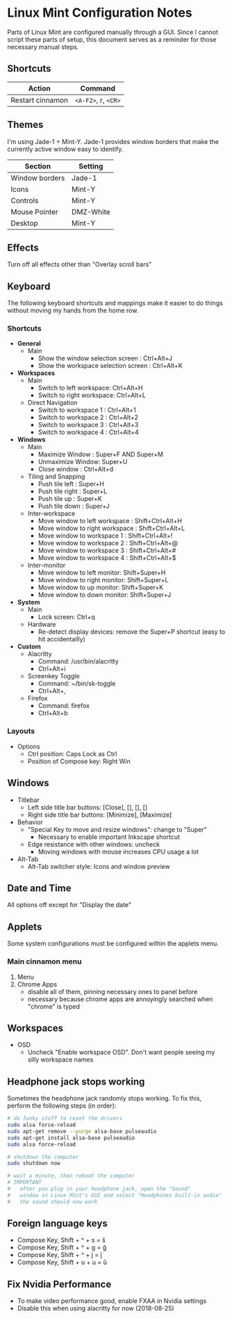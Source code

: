 # Linux Mint Configuration Notes

Parts of Linux Mint are configured manually through a GUI. Since I cannot script these parts of setup, this document serves as a reminder for those necessary manual steps.

## Shortcuts

| Action           | Command             |
| ---------------- | ------------------- |
| Restart cinnamon | `<A-F2>`, r, `<CR>` |

## Themes

I'm using Jade-1 + Mint-Y. Jade-1 provides window borders that make the currently active window easy to identify.

| Section        | Setting   |
| -------------- | --------- |
| Window borders | Jade-1    |
| Icons          | Mint-Y    |
| Controls       | Mint-Y    |
| Mouse Pointer  | DMZ-White |
| Desktop        | Mint-Y    |

## Effects

Turn off all effects other than "Overlay scroll bars"

## Keyboard

The following keyboard shortcuts and mappings make it easier to do things without moving my hands from the home row.

### Shortcuts

- **General**
  - Main
    - Show the window selection screen : Ctrl+Alt+J
    - Show the workspace selection screen : Ctrl+Alt+K
- **Workspaces**
  - Main
    - Switch to left workspace: Ctrl+Alt+H
    - Switch to right workspace: Ctrl+Alt+L
  - Direct Navigation
    - Switch to workspace 1 : Ctrl+Alt+1
    - Switch to workspace 2 : Ctrl+Alt+2
    - Switch to workspace 3 : Ctrl+Alt+3
    - Switch to workspace 4 : Ctrl+Alt+4
- **Windows**
  - Main
    - Maximize Window : Super+F AND Super+M
    - Unmaximize Window: Super+U
    - Close window : Ctrl+Alt+d
  - Tiling and Snapping
    - Push tile left : Super+H
    - Push tile right : Super+L
    - Push tile up : Super+K
    - Push tile down : Super+J
  - Inter-workspace
    - Move window to left workspace : Shift+Ctrl+Alt+H
    - Move window to right workspace : Shift+Ctrl+Alt+L
    - Move window to workspace 1 : Shift+Ctrl+Alt+!
    - Move window to workspace 2 : Shift+Ctrl+Alt+@
    - Move window to workspace 3 : Shift+Ctrl+Alt+#
    - Move window to workspace 4 : Shift+Ctrl+Alt+\$
  - Inter-monitor
    - Move window to left monitor: Shift+Super+H
    - Move window to right monitor: Shift+Super+L
    - Move window to up monitor: Shift+Super+K
    - Move window to down monitor: Shift+Super+J
- **System**
  - Main
    - Lock screen: Ctrl+q
  - Hardware
    - Re-detect display devices: remove the Super+P shortcut (easy to hit accidentailly)
- **Custom**
  - Alacritty
    - Command: /usr/bin/alacritty
    - Ctrl+Alt+i
  - Screenkey Toggle
    - Command: ~/bin/sk-toggle
    - Ctrl+Alt+,
  - Firefox
    - Command: firefox
    - Ctrl+Alt+b

### Layouts

- Options
  - Ctrl position: Caps Lock as Ctrl
  - Position of Compose key: Right Win

## Windows

- Titlebar
  - Left side title bar buttons: [Close], [], [], []
  - Right side title bar buttons: [Minimize], [Maximize]
- Behavior
  - "Special Key to move and resize windows": change to "Super"
    - Necessary to enable important Inkscape shortcut
  - Edge resistance with other windows: uncheck
    - Moving windows with mouse increases CPU usage a lot
- Alt-Tab
  - Alt-Tab switcher style: Icons and window preview

## Date and Time

All options off except for "Display the date"

## Applets

Some system configurations must be configured within the applets menu.

### Main cinnamon menu

1. Menu
1. Chrome Apps
   - disable all of them, pinning necessary ones to panel before
   - necessary because chrome apps are annoyingly searched when "chrome" is typed

## Workspaces

- OSD
  - Uncheck "Enable workspace OSD". Don't want people seeing my silly workspace names

## Headphone jack stops working

Sometimes the headphone jack randomly stops working. To fix this, perform the following steps (in order):

```bash
# do funky stuff to reset the drivers
sudo alsa force-reload
sudo apt-get remove --purge alsa-base pulseaudio
sudo apt-get install alsa-base pulseaudio
sudo alsa force-reload

# shutdown the computer
sudo shutdown now

# wait a minute, then reboot the computer
# IMPORTANT
#   after you plug in your headphone jack, open the "Sound"
#   window in Linux Mint's GUI and select "Headphones built-in audio"
#   the sound should now work
```

## Foreign language keys

- Compose Key, Shift + ^ + s = ŝ
- Compose Key, Shift + ^ + g = ĝ
- Compose Key, Shift + ^ + j = ĵ
- Compose Key, Shift + u + u = ŭ

## Fix Nvidia Performance

- To make video performance good, enable FXAA in Nvidia settings
- Disable this when using alacritty for now (2018-08-25)
